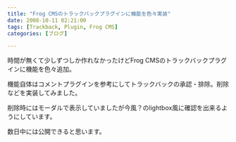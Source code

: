 ```yaml
---
title: "Frog CMSのトラックバックプラグインに機能を色々実装"
date: 2008-10-11 02:21:00
tags: [Trackback, Plugin, Frog CMS]
categories: [ブログ]

---
```


時間が無くて少しずつしか作れなかったけどFrog CMSのトラックバックプラグインに機能を色々追加。

機能自体はコメントプラグインを参考にしてトラックバックの承認・排除。削除などを実装してみました。

削除時にはモーダルで表示していましたが今風？のlightbox風に確認を出来るようにしています。

数日中には公開できると思います。
